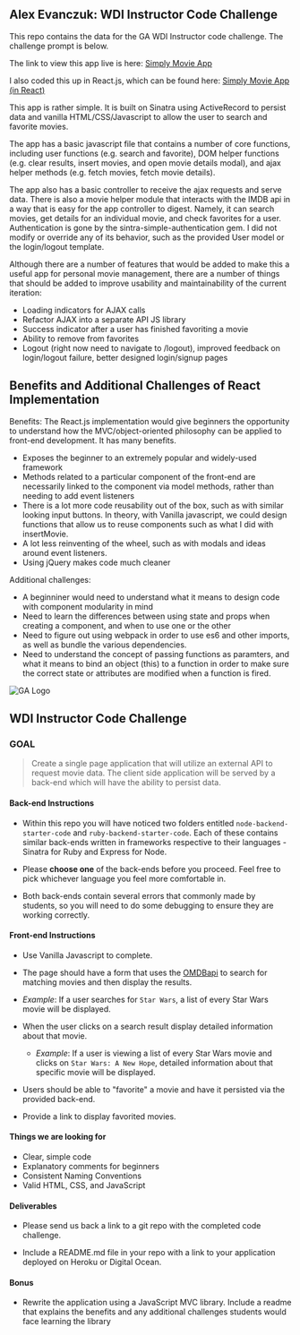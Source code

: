## Alex Evanczuk: WDI Instructor Code Challenge
This repo contains the data for the GA WDI Instructor code challenge.  The challenge prompt is below.

The link to view this app live is here:
[Simply Movie App](http://http://simple-movie-app.herokuapp.com/)

I also coded this up in React.js, which can be found here:
[Simply Movie App (in React)](http://http://simple-movie-app.herokuapp.com/react)

This app is rather simple.  It is built on Sinatra using ActiveRecord to persist data and vanilla HTML/CSS/Javascript to allow the user to search and favorite movies.

The app has a basic javascript file that contains a number of core functions, including user functions (e.g. search and favorite), DOM helper functions (e.g. clear results, insert movies, and open movie details modal), and ajax helper methods (e.g. fetch movies, fetch movie details).
 
The app also has a basic controller to receive the ajax requests and serve data.
There is also a movie helper module that interacts with the IMDB api in a way that is easy for the app controller to digest.
Namely, it can search movies, get details for an individual movie, and check favorites for a user.
Authentication is gone by the sintra-simple-authentication gem.  I did not modify or override any of its behavior, such as the provided User model or the login/logout template.

Although there are a number of features that would be added to make this a useful app for personal movie management, there are a number of things that should be added to improve usability and maintainability of the current iteration:

- Loading indicators for AJAX calls
- Refactor AJAX into a separate API JS library
- Success indicator after a user has finished favoriting a movie
- Ability to remove from favorites
- Logout (right now need to navigate to /logout), improved feedback on login/logout failure, better designed login/signup pages

## Benefits and Additional Challenges of React Implementation
Benefits:
The React.js implementation would give beginners the opportunity to understand how the MVC/object-oriented philosophy can be applied to front-end development.  It has many benefits.
- Exposes the beginner to an extremely popular and widely-used framework
- Methods related to a particular component of the front-end are necessarily linked to the component via model methods, rather than needing to add event listeners
- There is a lot more code reusability out of the box, such as with similar looking input buttons.  In theory, with Vanilla javascript, we could design functions that allow us to reuse components such as what I did with insertMovie.
- A lot less reinventing of the wheel, such as with modals and ideas around event listeners.
- Using jQuery makes code much cleaner

Additional challenges:
- A beginniner would need to understand what it means to design code with component modularity in mind
- Need to learn the differences between using state and props when creating a component, and when to use one or the other
- Need to figure out using webpack in order to use es6 and other imports, as well as bundle the various dependencies.
- Need to understand the concept of passing functions as paramters, and what it means to bind an object (this) to a function in order to make sure the correct state or attributes are modified when a function is fired.

![GA Logo](https://raw.github.com/generalassembly/ga-ruby-on-rails-for-devs/master/images/ga.png)

## WDI Instructor Code Challenge

### GOAL 

> Create a single page application that will utilize an external API to request movie data. The client side application will be served by a back-end which will have the ability to persist data.

#### Back-end Instructions

- Within this repo you will have noticed two folders entitled `node-backend-starter-code` and `ruby-backend-starter-code`. Each of these contains similar back-ends written in frameworks respective to their languages - Sinatra for Ruby and Express for Node.

- Please **choose one** of the back-ends before you proceed. Feel free to pick whichever language you feel more comfortable in.

- Both back-ends contain several errors that commonly made by students, so you will need to do some debugging to ensure they are working correctly.

#### Front-end Instructions

- Use Vanilla Javascript to complete.

- The page should have a form that uses the [OMDBapi](http://www.omdbapi.com/) to search for matching movies and then display the results.
 - *Example*: If a user searches for `Star Wars`, a list of every Star Wars movie will be displayed.

- When the user clicks on a search result display detailed information about that movie.
  - *Example*: If a user is viewing a list of every Star Wars movie and clicks on `Star Wars: A New Hope`, detailed information about that specific movie will be displayed.

- Users should be able to "favorite" a movie and have it persisted via the provided back-end.

- Provide a link to display favorited movies.

#### Things we are looking for

- Clear, simple code
- Explanatory comments for beginners
- Consistent Naming Conventions
- Valid HTML, CSS, and JavaScript

#### Deliverables

- Please send us back a link to a git repo with the completed code challenge. 

- Include a README.md file in your repo with a link to your application deployed on Heroku or Digital Ocean.

#### Bonus

- Rewrite the application using a JavaScript MVC library. Include a readme that explains the benefits and any additional challenges students would face learning the library
